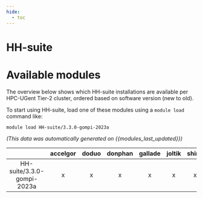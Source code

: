 ```yaml
---
hide:
  - toc
---
```


HH-suite
========

# Available modules


The overview below shows which HH-suite installations are available per HPC-UGent Tier-2 cluster, ordered based on software version (new to old).

To start using HH-suite, load one of these modules using a `module load` command like:

```shell
module load HH-suite/3.3.0-gompi-2023a
```

*(This data was automatically generated on {{modules_last_updated}})*  

| |accelgor|doduo|donphan|gallade|joltik|shinx|
| :---: | :---: | :---: | :---: | :---: | :---: | :---: |
|HH-suite/3.3.0-gompi-2023a|x|x|x|x|x|x|
